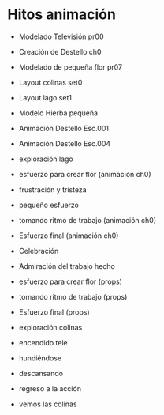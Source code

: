 # Hitos animación

- Modelado Televisión pr00
- Creación de Destello ch0
- Modelado de pequeña flor pr07
- Layout colinas set0
- Layout lago set1
- Modelo Hierba pequeña
- Animación Destello Esc.001
- Animación Destello Esc.004



- exploración lago
- esfuerzo para crear flor (animación ch0)
- frustración y tristeza
- pequeño esfuerzo
- tomando ritmo de trabajo (animación ch0)
- Esfuerzo final (animación ch0)
- Celebración
- Admiración del trabajo hecho
- esfuerzo para crear flor (props)
- tomando ritmo de trabajo (props)
- Esfuerzo final (props)
- exploración colinas
- encendido tele
- hundiéndose
- descansando
- regreso a la acción
- vemos las colinas




